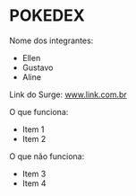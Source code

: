 # POKEDEX

Nome dos integrantes: 
- Ellen
- Gustavo
- Aline

Link do Surge: www.link.com.br

O que funciona:
- Item 1
- Item 2

O que não funciona: 
- Item 3
- Item 4
